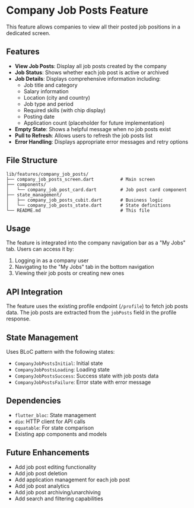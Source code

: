 # Company Job Posts Feature

This feature allows companies to view all their posted job positions in a dedicated screen.

## Features

- **View Job Posts**: Display all job posts created by the company
- **Job Status**: Shows whether each job post is active or archived
- **Job Details**: Displays comprehensive information including:
  - Job title and category
  - Salary information
  - Location (city and country)
  - Job type and period
  - Required skills (with chip display)
  - Posting date
  - Application count (placeholder for future implementation)
- **Empty State**: Shows a helpful message when no job posts exist
- **Pull to Refresh**: Allows users to refresh the job posts list
- **Error Handling**: Displays appropriate error messages and retry options

## File Structure

```
lib/features/company_job_posts/
├── company_job_posts_screen.dart          # Main screen
├── components/
│   └── company_job_post_card.dart         # Job post card component
├── state_management/
│   ├── company_job_posts_cubit.dart       # Business logic
│   └── company_job_posts_state.dart       # State definitions
└── README.md                              # This file
```

## Usage

The feature is integrated into the company navigation bar as a "My Jobs" tab. Users can access it by:

1. Logging in as a company user
2. Navigating to the "My Jobs" tab in the bottom navigation
3. Viewing their job posts or creating new ones

## API Integration

The feature uses the existing profile endpoint (`/profile`) to fetch job posts data. The job posts are extracted from the `jobPosts` field in the profile response.

## State Management

Uses BLoC pattern with the following states:
- `CompanyJobPostsInitial`: Initial state
- `CompanyJobPostsLoading`: Loading state
- `CompanyJobPostsSuccess`: Success state with job posts data
- `CompanyJobPostsFailure`: Error state with error message

## Dependencies

- `flutter_bloc`: State management
- `dio`: HTTP client for API calls
- `equatable`: For state comparison
- Existing app components and models

## Future Enhancements

- Add job post editing functionality
- Add job post deletion
- Add application management for each job post
- Add job post analytics
- Add job post archiving/unarchiving
- Add search and filtering capabilities 